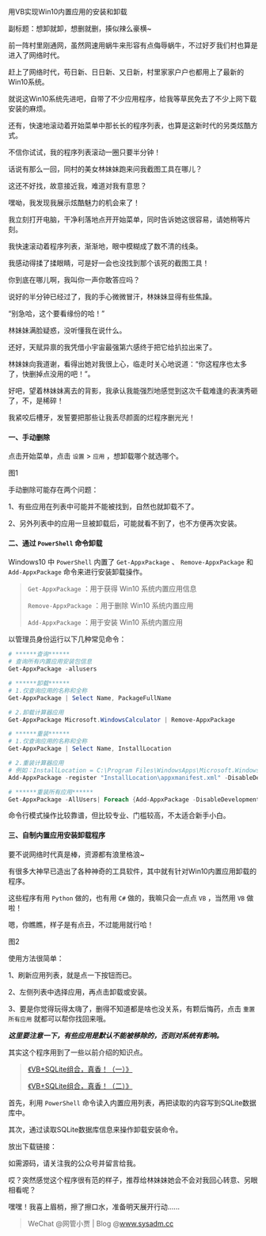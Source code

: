 用VB实现Win10内置应用的安装和卸载

副标题：想卸就卸，想删就删，揍似辣么豪横~



前一阵村里刚通网，虽然网速用蜗牛来形容有点侮辱蜗牛，不过好歹我们村也算是进入了网络时代。

赶上了网络时代，苟日新、日日新、又日新，村里家家户户也都用上了最新的Win10系统。

就说这Win10系统先进吧，自带了不少应用程序，给我等草民免去了不少上网下载安装的麻烦。

还有，快速地滚动着开始菜单中那长长的程序列表，也算是这新时代的另类炫酷方式。

不信你试试，我的程序列表滚动一圈只要半分钟！



话说有那么一回，同村的美女林妹妹跑来问我截图工具在哪儿？

这还不好找，故意接近我，难道对我有意思？

嘿呦，我发现我展示炫酷魅力的机会来了！

我立刻打开电脑，干净利落地点开开始菜单，同时告诉她这很容易，请她稍等片刻。

我快速滚动着程序列表，渐渐地，眼中模糊成了数不清的线条。

我感动得揉了揉眼睛，可是好一会也没找到那个该死的截图工具！

你到底在哪儿啊，我叫你一声你敢答应吗？

说好的半分钟已经过了，我的手心微微冒汗，林妹妹显得有些焦躁。

“别急哈，这个要看缘份的哈！”

林妹妹满脸疑惑，没听懂我在说什么。

还好，天赋异禀的我凭借小宇宙最强第六感终于把它给扒拉出来了。

林妹妹向我道谢，看得出她对我很上心，临走时关心地说道：“你这程序也太多了，快删掉点没用的吧！”。

好吧，望着林妹妹离去的背影，我承认我能强烈地感觉到这次千载难逢的表演秀砸了，不，是稀碎！

我紧咬后槽牙，发誓要把那些让我丢尽颜面的烂程序删光光！



#### 一、手动删除

点击开始菜单，点击 `设置` > `应用` ，想卸载哪个就选哪个。

图1

手动删除可能存在两个问题：

1、有些应用在列表中可能并不能被找到，自然也就卸载不了。

2、另外列表中的应用一旦被卸载后，可能就看不到了，也不方便再次安装。



#### 二、通过 `PowerShell` 命令卸载

Windows10 中 `PowerShell` 内置了 `Get-AppxPackage` 、 `Remove-AppxPackage` 和 `Add-AppxPackage` 命令来进行安装卸载操作。

> `Get-AppxPackage` ：用于获得 Win10 系统内置应用信息
>
> `Remove-AppxPackage` ：用于删除 Win10 系统内置应用
>
> `Add-AppxPackage` ：用于安装 Win10 系统内置应用



以管理员身份运行以下几种常见命令：

```powershell
# ******查询******
# 查询所有内置应用安装包信息
Get-AppxPackage -allusers

# ******卸载******
# 1.仅查询应用的名称和全称
Get-AppxPackage | Select Name, PackageFullName

# 2.卸载计算器应用
Get-AppxPackage Microsoft.WindowsCalculator | Remove-AppxPackage

# ******重装******
# 1.仅查询应用的名称和全称
Get-AppxPackage | Select Name, InstallLocation

# 2.重装计算器应用
# 例如：InstallLocation = C:\Program Files\WindowsApps\Microsoft.WindowsCalculator_10.1805.1201.0_x64__8wekyb3d8bbwe
Add-AppxPackage -register "InstallLocation\appxmanifest.xml" -DisableDevelopmentMode

# ******重装所有应用******
Get-AppxPackage -AllUsers| Foreach {Add-AppxPackage -DisableDevelopmentMode -Register "$($_.InstallLocation)\AppXManifest.xml"}
```

命令行模式操作比较靠谱，但比较专业、门槛较高，不太适合新手小白。



#### 三、自制内置应用安装卸载程序

要不说网络时代真是棒，资源都有浪里格浪~

有很多大神早已造出了各种神奇的工具软件，其中就有针对Win10内置应用卸载的程序。

这些程序有用 `Python` 做的，也有用 `C#` 做的，我嘛只会一点点 `VB` ，当然用 `VB` 做啦！

嗯，你瞧瞧，样子是有点丑，不过能用就行哈！

图2



使用方法很简单：

1、刷新应用列表，就是点一下按钮而已。

2、左侧列表中选择应用，再点击卸载或安装。

3、要是你觉得玩得太嗨了，删得不知道都是啥也没关系，有颗后悔药，点击 `重置所有应用` 就都可以帮你找回来哦。

***这里要注意一下，有些应用是默认不能被移除的，否则对系统有影响。***



其实这个程序用到了一些以前介绍的知识点。

> [《VB+SQLite组合，真香！（一）》](https://www.sysadm.cc/index.php/vbbiancheng/721-vb-sqlite)
>
> [《VB+SQLite组合，真香！（二）》](https://www.sysadm.cc/index.php/vbbiancheng/723-vb-sqlite-2)

首先，利用 `PowerShell` 命令读入内置应用列表，再把读取的内容写到SQLite数据库中。

其次，通过读取SQLite数据库信息来操作卸载安装命令。



放出下载链接：



如需源码，请关注我的公众号并留言给我。



哎？突然感觉这个程序很有范的样子，推荐给林妹妹她会不会对我回心转意、另眼相看呢？

嘿嘿！我喜上眉梢，擦了擦口水，准备明天展开行动......



> WeChat @网管小贾 | Blog @www.sysadm.cc

